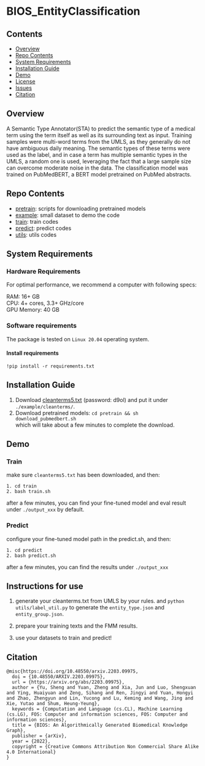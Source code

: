 # BIOS_EntityClassification
## Contents

- [Overview](#overview)
- [Repo Contents](#repo-contents)
- [System Requirements](#system-requirements)
- [Installation Guide](#installation-guide)
- [Demo](#demo)
- [License](./LICENSE)
- [Issues](https://github.com/bios-xiajun/bios_entity_classification/issues)
- [Citation](#citation)

## Overview
A Semantic Type Annotator(STA) to predict the semantic type of a medical term using the term
itself as well as its surrounding text as input. Training samples were multi-word terms from the 
UMLS, as they generally do not have ambiguous daily meaning. The semantic types of these 
terms were used as the label, and in case a term has multiple semantic types in the UMLS, a 
random one is used, leveraging the fact that a large sample size can overcome moderate noise 
in the data. The classification model was trained on PubMedBERT, a BERT model pretrained 
on PubMed abstracts.

## Repo Contents
- [pretrain](./pretrain): scripts for downloading pretrained models
- [example](./example): small dataset to demo the code
- [train](./train): train codes
- [predict](./predict): predict codes
- [utils](./utils): utils codes

## System Requirements
### Hardware Requirements
For optimal performance, we recommend a computer with following specs:
  
RAM: 16+ GB  
CPU: 4+ cores, 3.3+ GHz/core  
GPU Memory: 40 GB  

### Software requirements
The package is tested on `Linux 20.04` operating system.   
#### Install requirements
``
!pip install -r requirements.txt
``

## Installation Guide
  1. Download [cleanterms5.txt](https://pan.baidu.com/s/1e7hzcl6ZVTu_euwZBDVV2w) (password: d9ol) and put it under `./example/cleanterms/`.
  2. Download pretrained models: `cd pretrain && sh download_pubmedbert.sh`  
which will take about a few minutes to complete the download.
     
## Demo
### Train
make sure `cleanterms5.txt` has been downloaded, and then:  

```commandline
1. cd train
2. bash train.sh
```
after a few minutes, you can find your fine-tuned model and eval result under `./output_xxx` by default.

### Predict
configure your fine-tuned model path in the predict.sh, and then:
```commandline
1. cd predict
2. bash predict.sh
```
after a few minutes, you can find the results under `./output_xxx`

## Instructions for use
1. generate your cleanterms.txt from UMLS by your rules. and `python utils/label_util.py` to generate the `entity_type.json` 
and `entity_group.json`.
   
2. prepare your training texts and the FMM results.

3. use your datasets to train and predict!


## Citation
```text
@misc{https://doi.org/10.48550/arxiv.2203.09975,
  doi = {10.48550/ARXIV.2203.09975},
  url = {https://arxiv.org/abs/2203.09975},
  author = {Yu, Sheng and Yuan, Zheng and Xia, Jun and Luo, Shengxuan and Ying, Huaiyuan and Zeng, Sihang and Ren, Jingyi and Yuan, Hongyi and Zhao, Zhengyun and Lin, Yucong and Lu, Keming and Wang, Jing and Xie, Yutao and Shum, Heung-Yeung},
  keywords = {Computation and Language (cs.CL), Machine Learning (cs.LG), FOS: Computer and information sciences, FOS: Computer and information sciences},
  title = {BIOS: An Algorithmically Generated Biomedical Knowledge Graph},
  publisher = {arXiv},
  year = {2022},
  copyright = {Creative Commons Attribution Non Commercial Share Alike 4.0 International}
}
```


